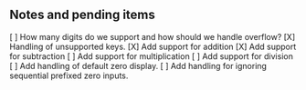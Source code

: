 ﻿## Notes and pending items

[ ] How many digits do we support and how should we handle overflow? 
[X] Handling of unsupported keys.
[X] Add support for addition
[X] Add support for subtraction
[ ] Add support for multiplication
[ ] Add support for division
[ ] Add handling of default zero display.
[ ] Add handling for ignoring sequential prefixed zero inputs.
